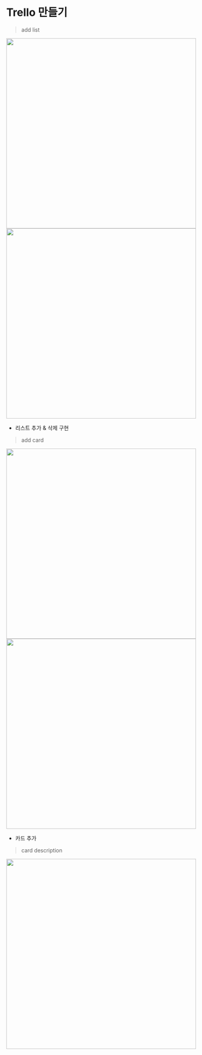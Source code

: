 # Trello 만들기

> add list

<img src = "https://user-images.githubusercontent.com/62421526/88000191-03c3eb80-cb38-11ea-8070-034782e3d06c.PNG" style = "width:500px">
<img src = "https://user-images.githubusercontent.com/62421526/88000194-045c8200-cb38-11ea-957e-a62274ba3181.PNG" style = "width:500px">

* 리스트 추가 & 삭제 구현 

>add card

<img src = "https://user-images.githubusercontent.com/62421526/88000195-058daf00-cb38-11ea-9392-d8a9e47abf0a.PNG" style = "width:500px">
<img src = "https://user-images.githubusercontent.com/62421526/88000196-058daf00-cb38-11ea-85af-bde1d20dd657.PNG" style = "width:500px">

* 카드 추가 

>card description 

<img src = "https://user-images.githubusercontent.com/62421526/88000198-06264580-cb38-11ea-8a9f-3d0f6a4e3de8.PNG" style = "width:500px">
